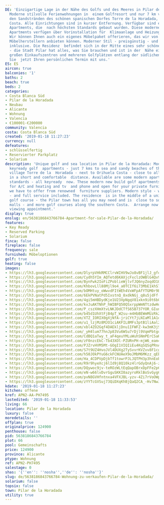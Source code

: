 ```yaml
---
DE: 'Einzigartige Lage in der Nähe des Golfs und des Meeres in Pilar de la Horadada:
  Moderne stilvolle Ferienwohnungen in  einem Golfresort und nur 7 km vom Meer und
  den Sandstränden des schönen spanischen Dorfes Torre de la Horadada,  neben Orihuela
  Costa. Alle Einrichtungen sind in kurzer Entfernung. Verfügbar sind einige moderne
  Apartments, die  nach höchsten Standards gebaut wurden. Diese modernen neu gebauten
  Apartments verfügen über Vorinstallation für  Klimaanlage und Heizung, TV und Telefon.
  Wir können Ihnen auch ein eigenes Möbelpaket offerieren, das wir von  namhaften
  Möbelherstellern anbieten können. Moderner Stil - preisgünstig - und voller Service
  inklusive. Die Residenz  befindet sich in der Mitte eines sehr schönen Golfplatzes
  - die Stadt Pilar hat alles, was Sie brauchen und ist in der  Nähe einer Reihe von
  großen Einkaufszentren und mehreren Golfplätzen entlang der südlichen Costa. Vereinbaren
  Sie  jetzt Ihren persönlichen Termin mit uns.'
ES: ES
aircon: true
balconies: '1'
baths: 2
beach: true
beds: 2
categories:
- Costa Blanca Süd
- Pilar de la Horadada
- Neubau
- Alicante
- Wohnung
- Valencia
- €100001-€200000
community: Valencia
costa: Costa Blanca Süd
created: '2019-01-18 11:27:23'
currency: null
defeatures:
- schlüsselfertig
- Reservierter Parkplatz
- Solarium
description: 'Unique golf and sea location in Pilar de la Horadada: Modern stylish
  keyready golf  apartments - just 7 kms to sea and sandy beaches of the lovely Spanish
  village Torre de la  Horadada - next to Orihuela Costa - close to all amenities
  in a short and comfortable  distance. Available are some modern apartments - highest
  standards - all keyready  now. These modern new build golf apartments are pre-installed
  for A/C and heating and tv  and phone and open for your private furniture pack which
  we have to offer from renowned  furniture suppliers. Modern style - well priced
  - and full service included. The residence  is in the middle of a unique lovely
  golf course - the Pilar town has all you may need and is  close to some huge shopping
  malls - and more golf courses along the southern Costa.  Arrange now your personal
  viewing appointment.'
display: true
enslug: en/5638186843766784-Apartment-for-sale-Pilar-de-la-Horadada/
features:
- Key Ready
- Reserved Parking
- Solarium
finca: false
fireplace: false
frequency: sale
furnished: Möbeloptionen
golf: true
heating: false
images:
- https://lh3.googleusercontent.com/DlyrpVHkRMCClrvWIHV9wJo8vBF1jlJ_gfoXqidES3zx6aFm5lcOGHZQqwHhHfkpp_xhcqgynL4Ic27fwEv8=w640-rj-e30-l100
- https://lh3.googleusercontent.com/Cydh5YIm_AQTetd6KAXjcFxclzOWBlG4Qv9XOp1pw2Kdc4VSokmTJ3f_Qlc85buvdfSBMhqClbPLuj22ydZ2=w640-rj-e30-l100
- https://lh3.googleusercontent.com/BynFwk2IoFiZPoblieWjlvfJQ6nyZoqdO1OaEuhFLsmqa0q5CSNZFCgVa5DuJOSrfgyHknAXHCRNpUaI7Xg0=w640-rj-e30-l100
- https://lh3.googleusercontent.com/KhbovLll88Mjl9o4_a0TCIf6i73MbE1khS7_T6oC0jbuSuI_hV32T3QxLcCC65EQkQxFAqn1fYWksXPlllY=w640-rj-e30-l100
- https://lh3.googleusercontent.com/bOMHtuy_oWwvdFItWEh4VxWFpAfYTGM0r9BI5w5xpK5YKVlaCyoOsXf5y01K1By68KzoL0VIUcs_3xvNA-w=w640-rj-e30-l100
- https://lh3.googleusercontent.com/6EkPVNatPd5IxstnQ_8xdkNGj_q8u5jdFf-Ep9U2LYh5CcwaWgoUoTC2XlJB3hJLKyAFADXFpbCbsVbW6waM=w640-rj-e30-l100
- https://lh3.googleusercontent.com/4gi5mHBDydKje1U23XpNgqV81xkn9i0t6b0VwC-t0mbKI_EfPSEKPR9B20sYrdrzZLQ3TpNbJEqc_3XLGgHR=w640-rj-e30-l100
- https://lh3.googleusercontent.com/kvJuAKTNhP_hWIBFQ50QSxrppWmNTtzdwHoQeL9vkNBCkuBQiGkIgqt0WAPnhn6wXwdwYWYaIfeocbFSSWAaYg=w640-rj-e30-l100
- https://lh3.googleusercontent.com/P_cszXHmXtvLNKJDdCTfS65B737YOR_GIun6uExUpAHOsIdluLCRXfGwlY7ndz-a0Q989Kpugga14LyGEks=w640-rj-e30-l100
- https://lh3.googleusercontent.com/b45d1UhXtFjB4pT_W2su-m4HbBEWmMUzRkZB9BIhQTWeVxqEQAnDa-g80__8-2vqlBhIZEIe8DCQL7ueD51-=w640-rj-e30-l100
- https://lh3.googleusercontent.com/XTZ_IORIX0gXjNfA-jriCYt7jLNIaMl1A1qj39YJKDdtVczdFYJxv178IMScib3lSgIvVVWTkZJZRnOOabG4=w640-rj-e30-l100
- https://lh3.googleusercontent.com/u1_lzjMz8MJO1ciAKFIL8MFs3ptB1liAal2PmwTz0a8fJTqXRyojutmSXrUH7pSO-tSAFrg2Wm7Bmw9y27oR=w640-rj-e30-l100
- https://lh3.googleusercontent.com/xbl4ZO2Gqf4DAEkljDnu1IFWFZ-kw3mK3jSnzXfqWX2NLwejGt4jKCb0ecqkBtB95D6Y2ZsOJezJLz5opqo=w640-rj-e30-l100
- https://lh3.googleusercontent.com/_yH4lum77hnJp83Vu6WSu7rDjl9VqmPbtguB06fV_TiO9dCCrtwcEQv7SV_6Y88ahinW-W-Ljn754uyY7T9Siw=w640-rj-e30-l100
- https://lh3.googleusercontent.com/CdBQ1aTwy_t_aF4qeuYMLuWuhSNmPErCSaKuajMzxJL8ZD6pN9qr8qDVY-facZq6UUCwl-C-mRUYRroRjZc=w640-rj-e30-l100
- https://lh3.googleusercontent.com/zF0nzcEkC-Tb43XOl-PZURnPH-mjW6_eam4-7EXQx5845wTPF-rcbNar6u4SO3zdH6GS1hHCmQO-CcEf4503=w640-rj-e30-l100
- https://lh3.googleusercontent.com/PJZrvHVM5Mt-GOgI1VIQIiEu4KqSQSqPRnAyzxhLqSkRjO6ExANi0lTcsGDraZdy8YRatTp0WSKOFgN9jxYC=w640-rj-e30-l100
- https://lh3.googleusercontent.com/S7t9UZ4HvoJVl4DUXg2TySvvrKVZvv8F1cgK2Cx9zhQPgBzinTzNkqEpgc_ngFVyjZS1-Q0ISyAXLn8V9Xw=w640-rj-e30-l100
- https://lh3.googleusercontent.com/h50JOkPYuG6ckFCNUAeX9oJMbM6MKzz_qEEjZhCRFaPSlQWzREhIr_UTHbsPg7S-Xh1XDvYdRxJ7m3qy0eE=w640-rj-e30-l100
- https://lh3.googleusercontent.com/Ha_4CDPVpDjbTf1towrPJLJQTPH3p3hnEobS5fiohDiwsRn1CwScc_h6B-o4R2oyT1GOaNwTyBvHln6q8L1L=w640-rj-e30-l100
- https://lh3.googleusercontent.com/R9r9hyeXcj6lId9j8Q10kz4lrGdyQnAj6-zpvsk9coLpDnDWBM9ADCMVm5zIj6nwVfyRh37mA4gSgb45L4FXSg=w640-rj-e30-l100
- https://lh3.googleusercontent.com/DQywoc9jv-teROzWLtEqQapOBrxDpFFe2p6raDOEjHFH-hm1RkjilsjrGKQXpNSdjEzPPbXtzZ8TzIzhFI0=w640-rj-e30-l100
- https://lh3.googleusercontent.com/eN-w66lvDvrGguSKKI0azyroRklBoSvGyg6z0p5FbcFGvt4vAaM8ADQv6PKAgJI8zz2mLw36lOp4vc1LXo-tXQ=w640-rj-e30-l100
- https://lh3.googleusercontent.com/pvN8GVHfntnxa4VFXJBL-yzv-4Zi7rVoOWpiCc1R4JTbxuqrxh_akpWp-ghuSN-xiwz_Ya0Ko9t0VodusnqNTg=w640-rj-e30-l100
- https://lh3.googleusercontent.com/zYYTcGVSuj73QiDXqKhBjQaQ2CA_-Hv7NwJs9PlKdF2JxQb-LbHe7tg5b3wIUFDkoZnV0phLY3CIYyUlr47-Yw=w640-rj-e30-l100
kdate: '2019-01-18 11:27:23'
kitchen: offene
kref: APN2-AA-PH7495
lastedited: '2019-01-18 11:33:53'
living: 66
location: Pilar de la Horadada
luxury: false
moredetails: ''
offplan: true
originalprice: 124900
penthouse: false
pid: 5638186843766784
plot: 66
pool: Gemeinschafts
price: 124900
province: Alicante
ptype: Wohnung
ref: APN2-PH7495
salestage: 0
shas: '{''en'': ''nosha'',''de'': ''nosha''}'
slug: de/5638186843766784-Wohnung-zu-verkaufen-Pilar-de-la-Horadada/
solarium: false
topsix: false
town: Pilar de la Horadada
utility: true
---
```

